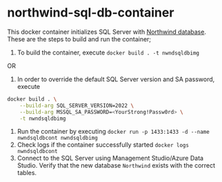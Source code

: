 # northwind-sql-db-container
This docker container initializes SQL Server with [Northwind database](https://github.com/Microsoft/sql-server-samples/tree/master/samples/databases/northwind-pubs). These are the steps to build and run the container;

1. To build the container, execute `docker build . -t nwndsqldbimg`

OR

1. In order to override the default SQL Server version and SA password, execute

```bash
docker build . \
    --build-arg SQL_SERVER_VERSION=2022 \
    --build-arg MSSQL_SA_PASSWORD=<YourStrong!Passw0rd> \
    -t nwndsqldbimg
```

1. Run the container by executing `docker run -p 1433:1433 -d --name nwndsqldbcont nwndsqldbimg`
1. Check logs if the container successfully started `docker logs nwndsqldbcont`
1. Connect to the SQL Server using Management Studio/Azure Data Studio.
Verify that the new database `Northwind` exists with the correct tables.
